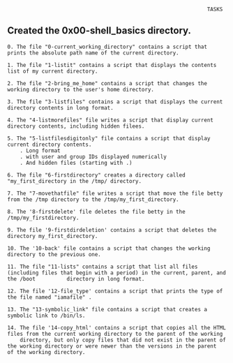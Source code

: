                                                                     TASKS
## Created the  0x00-shell_basics directory.

	0. The file "0-current_working_directory" contains a script that prints the absolute path name of the current directory.

	1. The file "1-listit" contains a script that displays the contents list of my current directory.

	2. The file "2-bring_me_home" contains a script that changes the working directory to the user's home directory.
	
	3. The file "3-listfiles" contains a script that displays the current directory contents in long format.

	4. The "4-listmorefiles" file writes a script that display current directory contents, including hidden filees.
	
	5. The "5-listfilesdigitonly" file contains a script that display  current directory contents.
		. Long format
		. with user and group IDs displayed numerically
		. And hidden files (starting with .)

	6. The file "6-firstdirectory" creates a directory called "my_first_directory in the /tmp/ directory.

	7. The "7-movethatfile" file writes a script that move the file betty from the /tmp directory to the /tmp/my_first_directory.

	8. The '8-firstdelete' file deletes the file betty in the /tmp/my_firstdirectory.

	9. The file '9-firstdirdeletion' contains a script that deletes the directory my_first_directory.

	10. The '10-back' file contains a script that changes the working directory to the previous one.

	11. The file "11-lists" contains a script that list all files (including files that begin with a period) in the current, parent, and the /boot 			directory in long format.

	12. The file '12-file_type' contains a script that prints the type of the file named "iamafile" .

	13. The "13-symbolic_link" file contains a script that creates a symbolic link to /bin/ls.

	14. The file '14-copy_html' contains a script that copies all the HTML files from the current working directory to the parent of the working 
		directory, but only copy files that did not exist in the parent of the working directory or were newer than the versions in the parent 			of the working directory.
